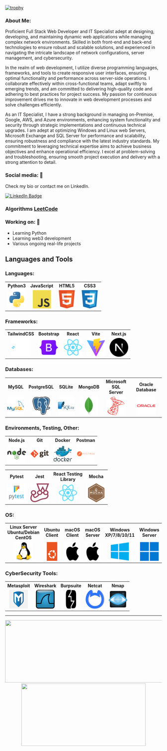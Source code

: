 [![trophy](https://github-profile-trophy.vercel.app/?username=akalofas&title=Commits,Repositories,MultipleLang,PullRequest&theme=onedark)](https://github.com/ryo-ma/github-profile-trophy)

### About Me:

Proficient Full Stack Web Developer and IT Specialist adept at designing, developing, and maintaining dynamic web applications while managing complex network environments. Skilled in both front-end and back-end technologies to ensure robust and scalable solutions, and experienced in navigating the intricate landscape of network configurations, server management, and cybersecurity.

In the realm of web development, I utilize diverse programming languages, frameworks, and tools to create responsive user interfaces, ensuring optimal functionality and performance across server-side operations. I collaborate effectively within cross-functional teams, adapt swiftly to emerging trends, and am committed to delivering high-quality code and adhering to best practices for project success. My passion for continuous improvement drives me to innovate in web development processes and solve challenges efficiently.

As an IT Specialist, I have a strong background in managing on-Premise, Google, AWS, and Azure environments, enhancing system functionality and security through strategic implementations and continuous technical upgrades. I am adept at optimizing Windows and Linux web Servers, Microsoft Exchange and SQL Server for performance and scalability, ensuring robustness and compliance with the latest industry standards. My commitment to leveraging technical expertise aims to achieve business objectives and enhance operational efficiency. I excel at problem-solving and troubleshooting, ensuring smooth project execution and delivery with a strong attention to detail.

### Social media: 📡

Check my bio or contact me on LinkedIn.

[![LinkedIn Badge](https://img.shields.io/badge/LinkedIn-blue?style=for-the-badge&logo=linkedin&logoColor=white)](https://www.linkedin.com/in/angelos-kalofas)

### Algorithms [LeetCode](https://leetcode.com/kaloeake/)

### Working on: 🚀

- Learning Python
- Learning web3 development
- Various ongoing real-life projects

## Languages and Tools
<div>

### Languages:

<table>
  <tr align="center">
    <th>Python3</th>
    <th>JavaScript</th>
    <th>HTML5</th>
    <th>CSS3</th>
  </tr>
  <tr align="center">
    <td><img src="https://github.com/devicons/devicon/blob/master/icons/python/python-original.svg" alt="Python" width="60" height="60" /></td>
    <td><img src="https://github.com/devicons/devicon/blob/master/icons/javascript/javascript-original.svg" alt="JavaScript" width="60" height="60" /></td>
    <td><img src="https://github.com/devicons/devicon/blob/master/icons/html5/html5-original.svg" alt="HTML5" width="60" height="60" /></td>
    <td><img src="https://github.com/devicons/devicon/blob/master/icons/css3/css3-original.svg" alt="CSS3" width="60" height="60" /></td>
  </tr>
</table>

### Frameworks:

<table>
  <tr align="center">
    <th>TailwindCSS</th>
    <th>Bootstrap</th>
    <th>React</th>
    <th>Vite</th>
    <th>Next.js</th>
  </tr>
  <tr align="center">
    <td><img src="https://github.com/devicons/devicon/blob/master/icons/tailwindcss/tailwindcss-original-wordmark.svg" alt="TailwindCSS" width="60" height="60" /></td>
    <td><img src="https://github.com/devicons/devicon/blob/master/icons/bootstrap/bootstrap-original.svg" alt="Bootstrap" width="60" height="60" /></td>
    <td><img src="https://github.com/devicons/devicon/blob/master/icons/react/react-original.svg" alt="React" width="60" height="60" /></td>
    <td><img src="https://github.com/devicons/devicon/blob/master/icons/vitejs/vitejs-original.svg" alt="Vite" width="60" height="60" /></td>
    <td><img src="https://github.com/devicons/devicon/blob/master/icons/nextjs/nextjs-original.svg" alt="Next.js" width="60" height="60" /></td>
  </tr>
</table>

### Databases:

<table>
  <tr align="center">
    <th>MySQL</th>
    <th>PostgreSQL</th>
    <th>SQLite</th>
    <th>MongoDB</th>
    <th>Microsoft SQL<br />Server</th>
    <th>Oracle Database</th>
  </tr>
  <tr align="center">
    <td><img src="https://github.com/devicons/devicon/blob/master/icons/mysql/mysql-original-wordmark.svg" alt="MySQL" width="60" height="60" /></td>
    <td><img src="https://github.com/devicons/devicon/blob/master/icons/postgresql/postgresql-original.svg" alt="PostgreSQL" width="60" height="60" /></td>
    <td><img src="https://github.com/devicons/devicon/blob/master/icons/sqlite/sqlite-original-wordmark.svg" alt="SQLite" width="60" height="60" /></td>
    <td><img src="https://github.com/devicons/devicon/blob/master/icons/mongodb/mongodb-original.svg" alt="MongoDB" width="60" height="60" /></td>
    <td><img src="https://github.com/devicons/devicon/blob/master/icons/microsoftsqlserver/microsoftsqlserver-plain.svg" alt="Microsoft SQL Server" width="60" height="60" /></td>
    <td><img src="https://github.com/devicons/devicon/blob/master/icons/oracle/oracle-original.svg" alt="Oracle Database" width="60" height="60" /></td>
  </tr>
</table>

### Environments, Testing, Other:

<table>
  <tr align="center">
    <th>Node.js</th>
    <th>Git</th>
    <th>Docker</th>
    <th>Postman</th>
  </tr>
  <tr align="center">
    <td><img src="https://github.com/devicons/devicon/blob/master/icons/nodejs/nodejs-original-wordmark.svg" alt="Node.js" width="60" height="60" /></td>
    <td><img src="https://github.com/devicons/devicon/blob/master/icons/git/git-original-wordmark.svg" alt="Git" width="60" height="60" /></td>
    <td><img src="https://github.com/devicons/devicon/blob/master/icons/docker/docker-original-wordmark.svg" alt="Docker" width="60" height="60" /></td>
    <td><img src="https://github.com/devicons/devicon/blob/master/icons/postman/postman-original-wordmark.svg" alt="Postman" width="60" height="60" /></td>
  </tr>
</table>

<table>
  <tr align="center">
    <th>Pytest</th>
    <th>Jest</th>
    <th>React Testing<br />Library</th>
    <th>Mocha</th>
  </tr>
  <tr align="center">
    <td><img src="https://github.com/devicons/devicon/blob/master/icons/pytest/pytest-original-wordmark.svg" alt="Pytest" width="60" height="60" /></td>
    <td><img src="https://github.com/devicons/devicon/blob/master/icons/jest/jest-plain.svg" alt="Jest" width="60" height="60" /></td>
    <td><img src="https://github.com/devicons/devicon/blob/master/icons/react/react-original.svg" alt="React Testing Library" width="60" height="60" /></td>
    <td><img src="https://github.com/devicons/devicon/blob/master/icons/mocha/mocha-original.svg" alt="Mocha" width="60" height="60" /></td>
  </tr>
</table>

### OS:

<table>
  <tr align="center">
    <th>Linux Server<br />Ubuntu/Debian<br />CentOS</th>
    <th>Ubuntu Client</th>
    <th>macOS Client</th>
    <th>macOS Server</th>
    <th>Windows<br />XP/7/8/10/11</th>
    <th>Windows Server</th>
  </tr>
  <tr align="center">
    <td><img src="https://github.com/devicons/devicon/blob/master/icons/linux/linux-original.svg" alt="Linux" width="60" height="60" /></td>
    <td><img src="https://github.com/devicons/devicon/blob/master/icons/ubuntu/ubuntu-original.svg" alt="Ubuntu Client" width="60" height="60" /></td>
    <td><img src="https://github.com/devicons/devicon/blob/master/icons/apple/apple-original.svg" alt="macOS Client" width="60" height="60" /></td>
    <td><img src="https://github.com/devicons/devicon/blob/master/icons/apple/apple-original.svg" alt="macOS Server" width="60" height="60" /></td>
    <td><img src="https://github.com/devicons/devicon/blob/master/icons/windows8/windows8-original.svg" alt="Windows Client" width="60" height="60" /></td>
    <td><img src="https://github.com/devicons/devicon/blob/master/icons/windows11/windows11-original.svg" alt="Windows Server" width="60" height="60" /></td>
  </tr>
</table>

### CyberSecurity Tools:

<table>
  <tr align="center">
    <th>Metasploit</th>
    <th>Wireshark</th>
    <th>Burpsuite</th>
    <th>Netcat</th>
    <th>Nmap</th>
  </tr>
  <tr align="center">
    <td><img src="assets/meta.png" alt="Metasploit" width="60" height="60" /></td>
    <td><img src="assets/Wireshark_icon.png" alt="Wireshark" width="60" height="60" /></td>
    <td><img src="assets/burp.svg" alt="Burpsuite" width="60" height="60" /></td>
    <td><img src="assets/netcat_logo_shadow.svg" alt="Netcat" width="60" height="60" /></td>
    <td><img src="assets/nmap-logo.svg" alt="Nmap" width="60" height="60" /></td>
  </tr>
</table>

</div>

---

<p align="center">
  <img width="600" height="200" src="https://github-readme-stats.vercel.app/api?username=akalofas&show_icons=true&theme=vision-friendly-dark">
  <img width="400" height="200" src="https://github-readme-stats.vercel.app/api/top-langs/?username=akalofas&size_weight=0.0005&count_weight=0.3&layout=compact&theme=vision-friendly-dark">
</p>
